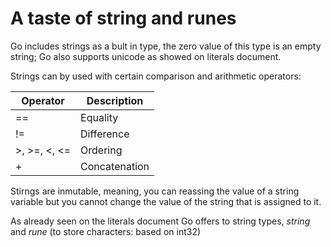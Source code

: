 # A taste of string and runes

Go includes strings as a bult in type, the zero value of this type is an empty string; Go also supports unicode as showed on literals document.

Strings can by used with certain comparison and arithmetic operators: 

Operator | Description
-------- | -----------
\==      | Equality
\!=      | Difference
\>, \>=, \<, \<= | Ordering
\+       | Concatenation

Stirngs are inmutable, meaning, you can reassing the value of a string variable but you cannot change the value of the string that is assigned to it. 

As already seen on the literals document Go offers to string types, *string* and *rune* (to store characters: based on int32)

